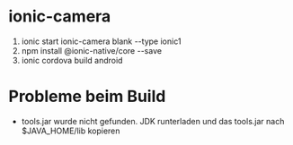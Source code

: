 # ionic-camera
1) ionic start ionic-camera blank --type ionic1
2) npm install @ionic-native/core --save
3) ionic cordova build android

# Probleme beim Build
- tools.jar wurde nicht gefunden. JDK runterladen und das tools.jar nach $JAVA_HOME/lib kopieren
